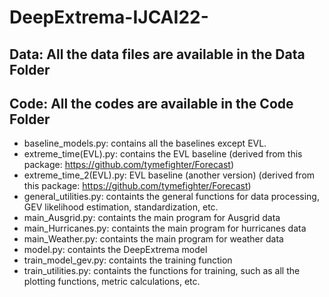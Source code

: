 # DeepExtrema-IJCAI22-

## Data: All the data files are available in the Data Folder

## Code: All the codes are available in the Code Folder

* baseline_models.py: contains all the baselines except EVL. 
* extreme_time(EVL).py: contains the EVL baseline (derived from this package: https://github.com/tymefighter/Forecast) 
* extreme_time_2(EVL).py: EVL baseline (another version) (derived from this package: https://github.com/tymefighter/Forecast) 
* general_utilities.py: containts the general functions for data processing, GEV likelihood estimation, standardization, etc. 
* main_Ausgrid.py: containts the main program for Ausgrid data
* main_Hurricanes.py: containts the main program for hurricanes data
* main_Weather.py: containts the main program for weather data
* model.py: containts the DeepExtrema model 
* train_model_gev.py: containts the training function 
* train_utilities.py: containts the functions for training, such as all the plotting functions, metric calculations, etc.  
